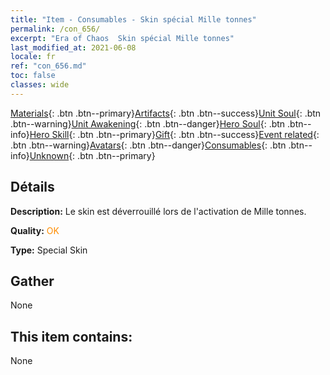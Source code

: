 ```yaml
---
title: "Item - Consumables - Skin spécial Mille tonnes"
permalink: /con_656/
excerpt: "Era of Chaos  Skin spécial Mille tonnes"
last_modified_at: 2021-06-08
locale: fr
ref: "con_656.md"
toc: false
classes: wide
---
```

 [Materials](/ItemsFR/){: .btn .btn--primary}[Artifacts](/ItemsFR/Artifacts/){: .btn .btn--success}[Unit Soul](/ItemsFR/UnitSoul/){: .btn .btn--warning}[Unit Awakening](/ItemsFR/UnitAwakening/){: .btn .btn--danger}[Hero Soul](/ItemsFR/HeroSoul/){: .btn .btn--info}[Hero Skill](/ItemsFR/HeroSkill/){: .btn .btn--primary}[Gift](/ItemsFR/Gift/){: .btn .btn--success}[Event related](/ItemsFR/Events/){: .btn .btn--warning}[Avatars](/ItemsFR/Avatars/){: .btn .btn--danger}[Consumables](/ItemsFR/Consumables/){: .btn .btn--info}[Unknown](/ItemsFR/Unknown/){: .btn .btn--primary}

## Détails
 **Description:** Le skin est déverrouillé lors de l'activation de Mille tonnes.

 **Quality:** <span style="color: #FF8C00">OK</span>

 **Type:** Special Skin

## Gather

  None

## This item contains:

  None

